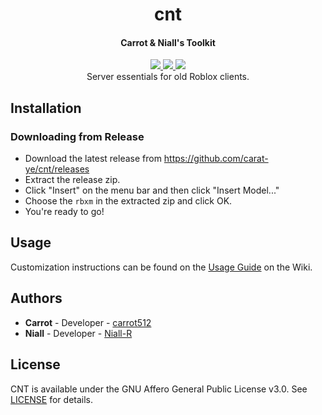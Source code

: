 <h1 align="center">cnt</h1>
<h4 align="center">Carrot & Niall's Toolkit</h3>
<div align="center">
	<a href="#">
		<img src="https://img.shields.io/badge/status-incomplete-red.svg"/>
	</a>
	<a href="#">
		<img src="https://img.shields.io/badge/lua-%3E%3D%205.1-blue.svg" />
	</a>
  <a href="https://github.com/carat-ye/cnt/blob/master/LICENSE">
    <img src="https://img.shields.io/badge/license-AGPLv3-663366.svg">
  </a>
</div>
<div align="center">
	Server essentials for old Roblox clients.
</div>

## Installation
### Downloading from Release
- Download the latest release from https://github.com/carat-ye/cnt/releases
- Extract the release zip.
- Click "Insert" on the menu bar and then click "Insert Model..."
- Choose the `rbxm` in the extracted zip and click OK.
- You're ready to go!
## Usage
Customization instructions can be found on the [Usage Guide](https://github.com/carrot512/cnt/wiki/Usage-Guide) on the Wiki.


## Authors
* **Carrot** - Developer - [carrot512](https://github.com/carrot512)
* **Niall** - Developer - [Niall-R](https://github.com/Niall-R)
## License
CNT is available under the GNU Affero General Public License v3.0. See [LICENSE](LICENSE) for details.

